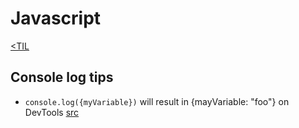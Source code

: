 # Javascript
[<TIL](Programming.md)

## Console log tips
* `console.log({myVariable})` will result in {mayVariable: "foo"} on DevTools [src](https://twitter.com/chriscoyier/status/1326192332518133762)

